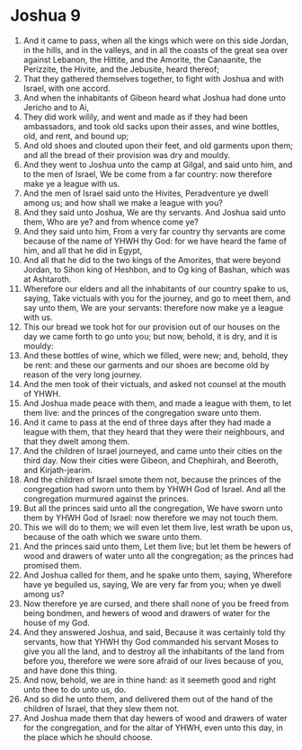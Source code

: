 ﻿# Joshua 9
1. And it came to pass, when all the kings which were on this side Jordan, in the hills, and in the valleys, and in all the coasts of the great sea over against Lebanon, the Hittite, and the Amorite, the Canaanite, the Perizzite, the Hivite, and the Jebusite, heard thereof; 
2. That they gathered themselves together, to fight with Joshua and with Israel, with one accord. 
3.  And when the inhabitants of Gibeon heard what Joshua had done unto Jericho and to Ai, 
4. They did work wilily, and went and made as if they had been ambassadors, and took old sacks upon their asses, and wine bottles, old, and rent, and bound up; 
5. And old shoes and clouted upon their feet, and old garments upon them; and all the bread of their provision was dry and mouldy. 
6. And they went to Joshua unto the camp at Gilgal, and said unto him, and to the men of Israel, We be come from a far country: now therefore make ye a league with us. 
7. And the men of Israel said unto the Hivites, Peradventure ye dwell among us; and how shall we make a league with you? 
8. And they said unto Joshua, We are thy servants. And Joshua said unto them, Who are ye? and from whence come ye? 
9. And they said unto him, From a very far country thy servants are come because of the name of YHWH thy God: for we have heard the fame of him, and all that he did in Egypt, 
10. And all that he did to the two kings of the Amorites, that were beyond Jordan, to Sihon king of Heshbon, and to Og king of Bashan, which was at Ashtaroth. 
11. Wherefore our elders and all the inhabitants of our country spake to us, saying, Take victuals with you for the journey, and go to meet them, and say unto them, We are your servants: therefore now make ye a league with us. 
12. This our bread we took hot for our provision out of our houses on the day we came forth to go unto you; but now, behold, it is dry, and it is mouldy: 
13. And these bottles of wine, which we filled, were new; and, behold, they be rent: and these our garments and our shoes are become old by reason of the very long journey. 
14. And the men took of their victuals, and asked not counsel at the mouth of YHWH. 
15. And Joshua made peace with them, and made a league with them, to let them live: and the princes of the congregation sware unto them. 
16.  And it came to pass at the end of three days after they had made a league with them, that they heard that they were their neighbours, and that they dwelt among them. 
17. And the children of Israel journeyed, and came unto their cities on the third day. Now their cities were Gibeon, and Chephirah, and Beeroth, and Kirjath-jearim. 
18. And the children of Israel smote them not, because the princes of the congregation had sworn unto them by YHWH God of Israel. And all the congregation murmured against the princes. 
19. But all the princes said unto all the congregation, We have sworn unto them by YHWH God of Israel: now therefore we may not touch them. 
20. This we will do to them; we will even let them live, lest wrath be upon us, because of the oath which we sware unto them. 
21. And the princes said unto them, Let them live; but let them be hewers of wood and drawers of water unto all the congregation; as the princes had promised them. 
22.  And Joshua called for them, and he spake unto them, saying, Wherefore have ye beguiled us, saying, We are very far from you; when ye dwell among us? 
23. Now therefore ye are cursed, and there shall none of you be freed from being bondmen, and hewers of wood and drawers of water for the house of my God. 
24. And they answered Joshua, and said, Because it was certainly told thy servants, how that YHWH thy God commanded his servant Moses to give you all the land, and to destroy all the inhabitants of the land from before you, therefore we were sore afraid of our lives because of you, and have done this thing. 
25. And now, behold, we are in thine hand: as it seemeth good and right unto thee to do unto us, do. 
26. And so did he unto them, and delivered them out of the hand of the children of Israel, that they slew them not. 
27. And Joshua made them that day hewers of wood and drawers of water for the congregation, and for the altar of YHWH, even unto this day, in the place which he should choose. 
